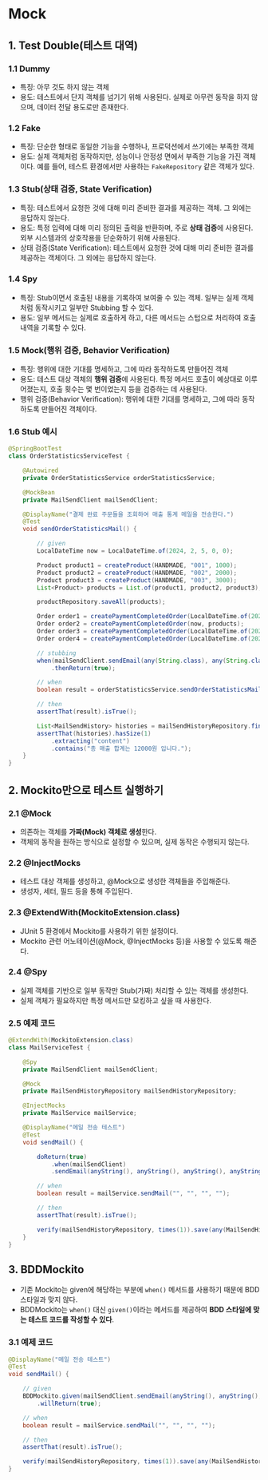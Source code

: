 # Mock

## 1. Test Double(테스트 대역)

### 1.1 Dummy

- 특징: 아무 것도 하지 않는 객체
- 용도: 테스트에서 단지 객체를 넘기기 위해 사용된다. 실제로 아무런 동작을 하지 않으며, 데이터 전달 용도로만 존재한다.

### 1.2 Fake

- 특징: 단순한 형태로 동일한 기능을 수행하나, 프로덕션에서 쓰기에는 부족한 객체
- 용도: 실제 객체처럼 동작하지만, 성능이나 안정성 면에서 부족한 기능을 가진 객체이다. 예를 들어, 테스트 환경에서만 사용하는 `FakeRepository` 같은 객체가 있다.

### 1.3 Stub(상태 검증, State Verification)

- 특징: 테스트에서 요청한 것에 대해 미리 준비한 결과를 제공하는 객체. 그 외에는 응답하지 않는다.
- 용도: 특정 입력에 대해 미리 정의된 출력을 반환하며, 주로 **상태 검증**에 사용된다. 외부 시스템과의 상호작용을 단순화하기 위해 사용된다.
- 상태 검증(State Verification): 테스트에서 요청한 것에 대해 미리 준비한 결과를 제공하는 객체이다. 그 외에는 응답하지 않는다.

### 1.4 Spy

- 특징: Stub이면서 호출된 내용을 기록하여 보여줄 수 있는 객체. 일부는 실제 객체처럼 동작시키고 일부만 Stubbing 할 수 있다.
- 용도: 일부 메서드는 실제로 호출하게 하고, 다른 메서드는 스텁으로 처리하여 호출 내역을 기록할 수 있다.

### 1.5 Mock(행위 검증, Behavior Verification)

- 특징: 행위에 대한 기대를 명세하고, 그에 따라 동작하도록 만들어진 객체
- 용도: 테스트 대상 객체의 **행위 검증**에 사용된다. 특정 메서드 호출이 예상대로 이루어졌는지, 호출 횟수는 몇 번이었는지 등을 검증하는 데 사용된다.
- 행위 검증(Behavior Verification): 행위에 대한 기대를 명세하고, 그에 따라 동작하도록 만들어진 객체이다.

### 1.6 Stub 예시

```java
@SpringBootTest
class OrderStatisticsServiceTest {

    @Autowired
    private OrderStatisticsService orderStatisticsService;

    @MockBean
    private MailSendClient mailSendClient;

    @DisplayName("결제 완료 주문들을 조회하여 매출 통계 메일을 전송한다.")
    @Test
    void sendOrderStatisticsMail() {

        // given
        LocalDateTime now = LocalDateTime.of(2024, 2, 5, 0, 0);

        Product product1 = createProduct(HANDMADE, "001", 1000);
        Product product2 = createProduct(HANDMADE, "002", 2000);
        Product product3 = createProduct(HANDMADE, "003", 3000);
        List<Product> products = List.of(product1, product2, product3);

        productRepository.saveAll(products);

        Order order1 = createPaymentCompletedOrder(LocalDateTime.of(2024, 2, 4, 23, 59, 59), products);
        Order order2 = createPaymentCompletedOrder(now, products);
        Order order3 = createPaymentCompletedOrder(LocalDateTime.of(2024, 2, 5, 23, 59, 59), products);
        Order order4 = createPaymentCompletedOrder(LocalDateTime.of(2024, 2, 6, 0, 0), products);

        // stubbing
        when(mailSendClient.sendEmail(any(String.class), any(String.class), any(String.class), any(String.class)))
            .thenReturn(true);

        // when
        boolean result = orderStatisticsService.sendOrderStatisticsMail(LocalDate.of(2024, 2, 5), "test@test.com");

        // then
        assertThat(result).isTrue();

        List<MailSendHistory> histories = mailSendHistoryRepository.findAll();
        assertThat(histories).hasSize(1)
            .extracting("content")
            .contains("총 매출 합계는 12000원 입니다.");
    }
}
```

## 2. Mockito만으로 테스트 실행하기

### 2.1 @Mock

- 의존하는 객체를 **가짜(Mock) 객체로 생성**한다.
- 객체의 동작을 원하는 방식으로 설정할 수 있으며, 실제 동작은 수행되지 않는다.

### 2.2 @InjectMocks

- 테스트 대상 객체를 생성하고, @Mock으로 생성한 객체들을 주입해준다.
- 생성자, 세터, 필드 등을 통해 주입된다.

### 2.3 @ExtendWith(MockitoExtension.class)

- JUnit 5 환경에서 Mockito를 사용하기 위한 설정이다.
- Mockito 관련 어노테이션(@Mock, @InjectMocks 등)을 사용할 수 있도록 해준다.

### 2.4 @Spy

- 실제 객체를 기반으로 일부 동작만 Stub(가짜) 처리할 수 있는 객체를 생성한다.
- 실체 객체가 필요하지만 특정 메서드만 모킹하고 싶을 때 사용한다.

### 2.5 예제 코드

```java
@ExtendWith(MockitoExtension.class)
class MailServiceTest {

    @Spy
    private MailSendClient mailSendClient;

    @Mock
    private MailSendHistoryRepository mailSendHistoryRepository;

    @InjectMocks
    private MailService mailService;

    @DisplayName("메일 전송 테스트")
    @Test
    void sendMail() {

        doReturn(true)
            .when(mailSendClient)
            .sendEmail(anyString(), anyString(), anyString(), anyString());

        // when
        boolean result = mailService.sendMail("", "", "", "");

        // then
        assertThat(result).isTrue();

        verify(mailSendHistoryRepository, times(1)).save(any(MailSendHistory.class));
    }
}
```

## 3. BDDMockito

- 기존 Mockito는 given에 해당하는 부분에 `when()` 메서드를 사용하기 때문에 BDD 스타일과 맞지 않다.
- BDDMockito는 `when()` 대신 `given()`이라는 메서드를 제공하여 **BDD 스타일에 맞는 테스트 코드를 작성할 수 있다**.

### 3.1 예제 코드

```java
@DisplayName("메일 전송 테스트")
@Test
void sendMail() {

    // given
    BDDMockito.given(mailSendClient.sendEmail(anyString(), anyString(), anyString(), anyString()))
        .willReturn(true);

    // when
    boolean result = mailService.sendMail("", "", "", "");

    // then
    assertThat(result).isTrue();

    verify(mailSendHistoryRepository, times(1)).save(any(MailSendHistory.class));
}
```
